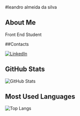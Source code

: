 #leandro almeida da silva

## About Me

Front End Student


##Contacts

[![LinkedIn](https://img.shields.io/badge/LinkedIn-000?style=for-the-badge&logo=linkedin&logoColor=0E76A8)](https://www.linkedin.com/in/leandro-almeida-silva//)

## GitHub Stats

![GitHub Stats](https://github-readme-stats.vercel.app/api?username=almeidaleandro28&theme=transparent&bg_color=000&border_color=30A3DC&show_icons=true&icon_color=30A3DC&title_color=E94D5F&text_color=FFF)


## Most Used Languages
![Top Langs](https://github-readme-stats-git-masterrstaa-rickstaa.vercel.app/api/top-langs/?username=almeidaleandro28&bg_color=000&border_color=30A3DC&title_color=E94D5F&text_color=FFF)